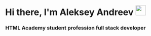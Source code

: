 <h1 align="center">Hi there, I'm Aleksey Andreev
<img src="https://github.com/blackcater/blackcater/raw/main/images/Hi.gif" height="32"/></h1>
<h3 align="center">HTML Academy student profession full stack developer</h3>
